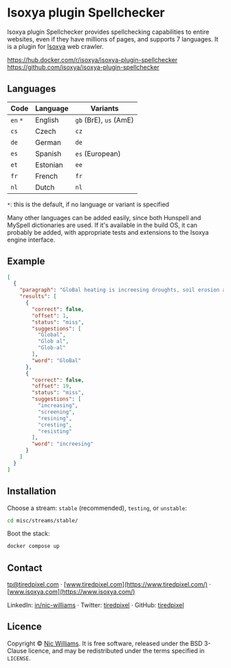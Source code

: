 # Isoxya plugin Spellchecker

Isoxya plugin Spellchecker provides spellchecking capabilities to entire websites, even if they have millions of pages, and supports 7 languages. It is a plugin for [Isoxya](https://www.isoxya.com/) web crawler.

https://hub.docker.com/r/isoxya/isoxya-plugin-spellchecker  
https://github.com/isoxya/isoxya-plugin-spellchecker  


## Languages

| Code     | Language | Variants               |
-----------|----------|------------------------|
| `en` `*` | English  | `gb` (BrE), `us` (AmE) |
| `cs`     | Czech    | `cz`                   |
| `de`     | German   | `de`                   |
| `es`     | Spanish  | `es` (European)        |
| `et`     | Estonian | `ee`                   |
| `fr`     | French   | `fr`                   |
| `nl`     | Dutch    | `nl`                   |

`*`: this is the default, if no language or variant is specified

Many other languages can be added easily, since both Hunspell and MySpell dictionaries are used. If it's available in the build OS, it can probably be added, with appropriate tests and extensions to the Isoxya engine interface.


## Example

```json
[
  {
    "paragraph": "GloBal heating is increesing droughts, soil erosion and wildfires while diminishing crop yields in the tropics and thawing permafrost near the Poles, says the report by the Intergovernmental Panel on Climate Change.",
    "results": [
      {
        "correct": false,
        "offset": 1,
        "status": "miss",
        "suggestions": [
          "Global",
          "Glob al",
          "Glob-al"
        ],
        "word": "GloBal"
      },
      {
        "correct": false,
        "offset": 19,
        "status": "miss",
        "suggestions": [
          "increasing",
          "screening",
          "resining",
          "cresting",
          "resisting"
        ],
        "word": "increesing"
      }
    ]
  }
]
```


## Installation

Choose a stream: `stable` (recommended), `testing`, or `unstable`:

```sh
cd misc/streams/stable/
```

Boot the stack:

```sh
docker compose up
```


## Contact

[tp@tiredpixel.com](mailto:tp@tiredpixel.com) · [www.tiredpixel.com](https://www.tiredpixel.com/) · [www.isoxya.com](https://www.isoxya.com/)

LinkedIn: [in/nic-williams](https://www.linkedin.com/in/nic-williams/) · Twitter: [tiredpixel](https://twitter.com/tiredpixel/) · GitHub: [tiredpixel](https://github.com/tiredpixel)


## Licence

Copyright © [Nic Williams](https://www.tiredpixel.com/). It is free software, released under the BSD 3-Clause licence, and may be redistributed under the terms specified in `LICENSE`.
